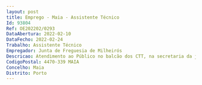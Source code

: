 ```yaml
--- 
layout: post
title: Emprego - Maia - Assistente Técnico
Id: 93804
Ref: OE202202/0293
DataAbertura: 2022-02-10
DataFecho: 2022-02-24
Trabalho: Assistente Técnico
Empregador: Junta de Freguesia de Milheirós
Descricao: Atendimento ao Público no balcão dos CTT, na secretaria da junta, arquivo de documentos, expediente geral, e apoio administrativo e logístico em outros serviços.
CodigoPostal: 4470-339 MAIA
Concelho: Maia
Distrito: Porto
--- 
```

